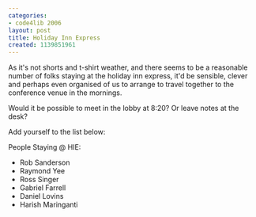 ```yaml
---
categories:
- code4lib 2006
layout: post
title: Holiday Inn Express
created: 1139851961
---
```

As it's not shorts and t-shirt weather, and there seems to be a reasonable number of folks staying at the holiday inn express, it'd be sensible, clever and perhaps even organised of us to arrange to travel together to the conference venue in the mornings.

Would it be possible to meet in the lobby at 8:20?  Or leave notes at the desk?

Add yourself to the list below:

People Staying @ HIE:
<ul>
<li>Rob Sanderson</li>
<li>Raymond Yee</li>
<li>Ross Singer</li>
<li>Gabriel Farrell</li>
<li>Daniel Lovins</li>
<li>Harish Maringanti</li>
</ul>


